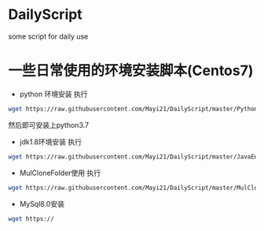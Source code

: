 # DailyScript
some script for daily use
# 一些日常使用的环境安装脚本(Centos7)
* python 环境安装
执行  
```sh
wget https://raw.githubusercontent.com/Mayi21/DailyScript/master/PythonEnv.sh && bash PythonEnv.sh
```  
然后即可安装上python3.7
* jdk1.8环境安装
执行
```sh
wget https://raw.githubusercontent.com/Mayi21/DailyScript/master/JavaEnv.sh && bash JavaEnv.sh
```
* MulCloneFolder使用
执行
```sh  
wget https://raw.githubusercontent.com/Mayi21/DailyScript/master/MulCloneFolder.sh && bash MulCloneFolder.sh
```  
* MySql8.0安装
```sh
wget https://
```
